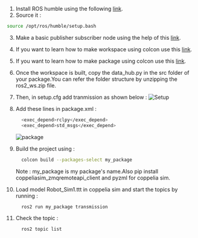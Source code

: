 1) Install ROS humble using the following [link](https://docs.ros.org/en/humble/Installation/Alternatives/Ubuntu-Development-Setup.html).
2) Source it :
```bash
source /opt/ros/humble/setup.bash
```
3) Make a basic publisher subscriber node using the help of this [link](https://docs.ros.org/en/humble/Tutorials/Beginner-Client-Libraries/Writing-A-Simple-Py-Publisher-And-Subscriber.html).
4) If you want to learn how to make workspace using colcon use this [link](https://docs.ros.org/en/humble/Tutorials/Beginner-Client-Libraries/Creating-A-Workspace/Creating-A-Workspace.html).
5) If you want to learn how to make package using colcon use this [link](https://docs.ros.org/en/humble/Tutorials/Beginner-Client-Libraries/Creating-Your-First-ROS2-Package.html).
6) Once the workspace is built, copy the data_hub.py in the src folder of your package.You can refer the folder structure by unzipping the ros2_ws.zip file.
7) Then, in setup.cfg add tranmission as shown below :
   ![Setup]()
8) Add these lines in package.xml :
   ```bash
     <exec_depend>rclpy</exec_depend>
     <exec_depend>std_msgs</exec_depend>
   ```
   ![package]()
   
9) Build the project using : 
   ```bash
     colcon build --packages-select my_package
   ```
   Note : my_package is my package's name.Also pip install coppeliasim_zmqremoteapi_client and pyzml for coppelia sim.
   
10) Load model Robot_Sim1.ttt in coppelia sim and start the topics by running :
    ```bash
      ros2 run my_package transmission
    ```
    
11) Check the topic :
    ```bash
      ros2 topic list
    ```
